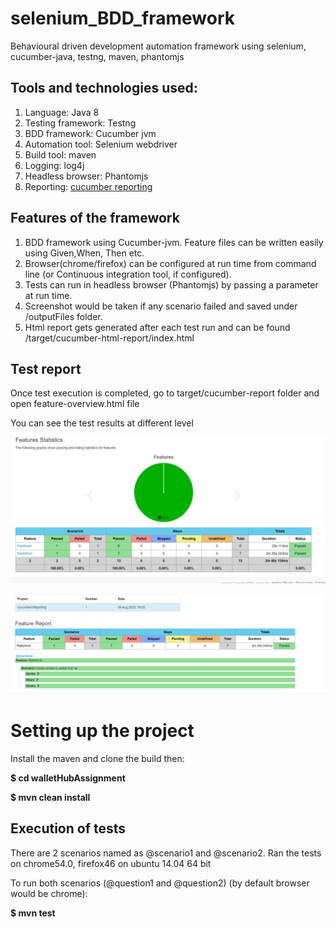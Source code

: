 # selenium_BDD_framework

Behavioural driven development automation framework using selenium, cucumber-java, testng, maven, phantomjs


## Tools and technologies used:

1. Language: Java 8
2. Testing framework: Testng
3. BDD framework: Cucumber jvm
4. Automation tool: Selenium webdriver
5. Build tool: maven
6. Logging: log4j
7. Headless browser: Phantomjs
8. Reporting: [cucumber reporting](https://github.com/damianszczepanik/cucumber-reporting)


## Features of the framework
1. BDD framework using Cucumber-jvm. Feature files can be written easily using Given,When, Then etc.
2. Browser(chrome/firefox) can be configured at run time  from command line (or Continuous integration tool, if configured).
3. Tests can run in headless browser (Phantomjs) by passing a parameter at run time.
4. Screenshot would be taken if any scenario failed and saved under /outputFiles folder.
5. Html report gets generated after each test run and can be found /target/cucumber-html-report/index.html


## Test report ##

Once test execution is completed, go to target/cucumber-report folder and open feature-overview.html file


You can see the test results at different level

![img.png](img.png)

![img_1.png](img_1.png)


# Setting up the project

Install the maven and clone the build then:

**$ cd walletHubAssignment**

**$ mvn clean install**



## Execution of tests  
There are 2 scenarios named as @scenario1 and @scenario2. Ran the tests on chrome54.0, firefox46 on ubuntu 14.04 64 bit

To run both scenarios (@question1 and @question2) (by default browser would be chrome):

**$ mvn test**
